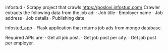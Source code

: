 infostud - Scrapy project that crawls https://poslovi.infostud.com/
Crawler extracts the following data from the job ad:
·      Job title
·      Employer name
·      Job address
·      Job details
·      Publishing date

infostud_app  - Flask application that returns job ads from mongo database. 

Required APIs are:
    ·      Get all job post.
    ·      Get job post per city.
    ·      Get job post per employer.
